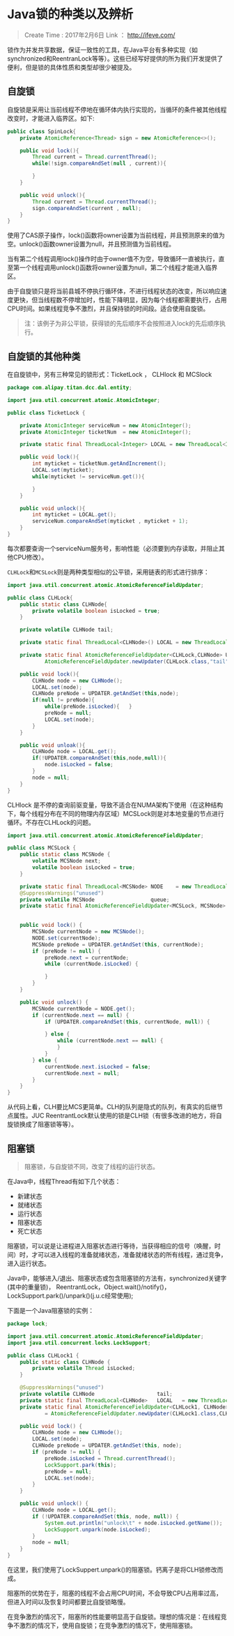 
# Java锁的种类以及辨析

> Create Time : 2017年2月6日   Link ： http://ifeve.com/

锁作为并发共享数据，保证一致性的工具，在Java平台有多种实现（如synchronized和ReentranLock等等）。这些已经写好提供的所为我们开发提供了便利，但是锁的具体性质和类型却很少被提及。

## 自旋锁

自旋锁是采用让当前线程不停地在循环体内执行实现的，当循环的条件被其他线程改变时，才能进入临界区。如下:
```Java
public class SpinLock{
    private AtomicReference<Thread> sign = new AtomicReference<>();

    public void lock(){
        Thread current = Thread.currentThread();
        while(!sign.compareAndSet(null , current)){

        }
    }

    public void unlock(){
        Thread current = Thread.currentThread();
        sign.compareAndSet(current , null);
    }
}
```

使用了CAS原子操作，lock()函数将owner设置为当前线程，并且预测原来的值为空。unlock()函数owner设置为null，并且预测值为当前线程。

当有第二个线程调用lock()操作时由于owner值不为空，导致循环一直被执行，直至第一个线程调用unlock()函数将owner设置为null，第二个线程才能进入临界区。

由于自旋锁只是将当前县城不停执行循环体，不进行线程状态的改变，所以响应速度更快，但当线程数不停增加时，性能下降明显，因为每个线程都需要执行，占用CPU时间。如果线程竞争不激烈，并且保持锁的时间段。适合使用自旋锁。

> 注：该例子为非公平锁，获得锁的先后顺序不会按照进入lock的先后顺序执行。


## 自旋锁的其他种类

在自旋锁中，另有三种常见的锁形式：TicketLock ， CLHlock 和 MCSlock

```Java
package com.alipay.titan.dcc.dal.entity;

import java.util.concurrent.atomic.AtomicInteger;

public class TicketLock {

    private AtomicInteger serviceNum = new AtomicInteger();
    private AtomicInteger ticketNum  = new AtomicInteger();

    private static final ThreadLocal<Integer> LOCAL = new ThreadLocal<Integer>();

    public void lock(){
        int myticket = ticketNum.getAndIncrement();
        LOCAL.set(myticket);
        while(myticket != serviceNum.get()){

        }
    }

    public void unlock(){
        int myticket = LOCAL.get();
        serviceNum.compareAndSet(myticket , myticket + 1);
    }
}
```

每次都要查询一个serviceNum服务号，影响性能（必须要到内存读取，并阻止其他CPU修改）。

`CLHLock`和`MCSLock`则是两种类型相似的公平锁，采用链表的形式进行排序：

```Java
import java.util.concurrent.atomic.AtomicReferenceFieldUpdater;

public class CLHLock{
    public static class CLHNode{
        private volatile boolean isLocked = true;
    }

    private volatile CLHNode tail;

    private static final ThreadLocal<CLHNode>() LOCAL = new ThreadLocal<CLHNode>();

    private static final AtomicReferenceFieldUpdater<CLHLock,CLHNode> UPDATER = 
            AtomicReferenceFieldUpdater.newUpdater(CLHLock.class,"tail");

    public void lock(){
        CLHNode node = new CLHNode();
        LOCAL.set(node);
        CLHNode preNode = UPDATER.getAndSet(this,node);
        if(null != preNode){
            while(preNode.isLocked){   }
            preNode = null;
            LOCAL.set(node);
        }
    }

    public void unloak(){
        CLHNode node = LOCAL.get();
        if(!UPDATER.compareAndSet(this,node,null)){
            node.isLocked = false;
        }
        node = null;
    }
}
```

CLHlock 是不停的查询前驱变量，导致不适合在NUMA架构下使用（在这种结构下，每个线程分布在不同的物理内存区域）MCSLock则是对本地变量的节点进行循环。不存在CLHLock的问题。

```Java
import java.util.concurrent.atomic.AtomicReferenceFieldUpdater;

public class MCSLock {
    public static class MCSNode {
        volatile MCSNode next;
        volatile boolean isLocked = true;
    }

    private static final ThreadLocal<MCSNode> NODE    = new ThreadLocal<MCSNode>();
    @SuppressWarnings("unused")
    private volatile MCSNode                  queue;
    private static final AtomicReferenceFieldUpdater<MCSLock, MCSNode> UPDATER = AtomicReferenceFieldUpdater.newUpdater(MCSLock.class,
                                                                                   MCSNode.class, "queue");

    public void lock() {
        MCSNode currentNode = new MCSNode();
        NODE.set(currentNode);
        MCSNode preNode = UPDATER.getAndSet(this, currentNode);
        if (preNode != null) {
            preNode.next = currentNode;
            while (currentNode.isLocked) {

            }
        }
    }

    public void unlock() {
        MCSNode currentNode = NODE.get();
        if (currentNode.next == null) {
            if (UPDATER.compareAndSet(this, currentNode, null)) {

            } else {
                while (currentNode.next == null) {
                }
            }
        } else {
            currentNode.next.isLocked = false;
            currentNode.next = null;
        }
    }
}
```

从代码上看，CLH要比MCS更简单。CLH的队列是隐式的队列，有真实的后继节点属性。JUC ReentrantLock默认使用的锁是CLH锁（有很多改进的地方，将自旋锁换成了阻塞锁等等）。

## 阻塞锁

> 阻塞锁，与自旋锁不同，改变了线程的运行状态。

在Java中，线程Thread有如下几个状态：
* 新建状态
* 就绪状态
* 运行状态
* 阻塞状态
* 死亡状态

阻塞锁，可以说是让进程进入阻塞状态进行等待，当获得相应的信号（唤醒，时间）时，才可以进入线程的准备就绪状态，准备就绪状态的所有线程，通过竞争，进入运行状态。

Java中，能够进入/退出、阻塞状态或包含阻塞锁的方法有，synchronized关键字(其中的重量锁)， ReentrantLock，Object.wait()/notify()，LockSupport.park()/unpark()(j.u.c经常使用);

下面是一个Java阻塞锁的实例：

```Java
package lock;

import java.util.concurrent.atomic.AtomicReferenceFieldUpdater;
import java.util.concurrent.locks.LockSupport;

public class CLHLock1 {
    public static class CLHNode {
        private volatile Thread isLocked;
    }

    @SuppressWarnings("unused")
    private volatile CLHNode                    tail;
    private static final ThreadLocal<CLHNode>   LOCAL   = new ThreadLocal<CLHNode>();
    private static final AtomicReferenceFieldUpdater<CLHLock1, CLHNode> UPDATER 
            = AtomicReferenceFieldUpdater.newUpdater(CLHLock1.class,CLHNode.class, "tail");

    public void lock() {
        CLHNode node = new CLHNode();
        LOCAL.set(node);
        CLHNode preNode = UPDATER.getAndSet(this, node);
        if (preNode != null) {
            preNode.isLocked = Thread.currentThread();
            LockSupport.park(this);
            preNode = null;
            LOCAL.set(node);
        }
    }

    public void unlock() {
        CLHNode node = LOCAL.get();
        if (!UPDATER.compareAndSet(this, node, null)) {
            System.out.println("unlock\t" + node.isLocked.getName());
            LockSupport.unpark(node.isLocked);
        }
        node = null;
    }
}
```

在这里，我们使用了LockSuppert.unpark()的阻塞锁。钙离子是将CLH锁修改而成。

阻塞所的优势在于，阻塞的线程不会占用CPU时间，不会导致CPU占用率过高，但进入时间以及恢复时间都要比自旋锁略慢。

在竞争激烈的情况下，阻塞所的性能要明显高于自旋锁。理想的情况是：在线程竞争不激烈的情况下，使用自旋锁；在竞争激烈的情况下，使用阻塞锁。




























